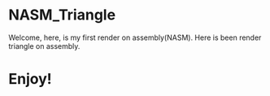 # NASM_Triangle
Welcome, here, is my first render on assembly(NASM). Here is been render triangle on assembly.

# Enjoy!
